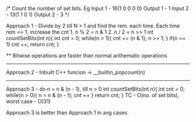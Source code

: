 /*
Count the number of set bits.
Eg
Input 1 - 16(1 0 0 0 0)
Output 1 - 1
Input 2 - 13(1 1 0 1)
Output 2 - 3
*/

Approach 1 - Divide by 2 till N > 1 and find the rem. each time. Each time rem == 1, increase the cnt
    1. n % 2 = n & 1
    2. n / 2 = n >> 1
int countSetBits(int n){
    int cnt = 0;
    while(n > 1){
        cnt += (n & 1);
        n >> 1;
    }
    if(n == 1) cnt ++;
    return cnt;
}

** Bitwise operations are faster than normal arithematic operations

--------------------------------------------------------------------------------------------------------------------------------------------

Approach 2 - Inbuilt C++ funcion -> __builtin_popcount(n)

--------------------------------------------------------------------------------------------------------------------------------------------

Approach 3 - do n = n & (n - 1), till n > 0
int countSetBits(int n){
    int cnt = 0;
    while(n > 0){
        n = n & (n - 1);
        cnt ++
    }
    return cnt;
}
TC - O(no. of set bits), worst case - O(31)

Approach 3 is better than Approach 1 in avg cases

